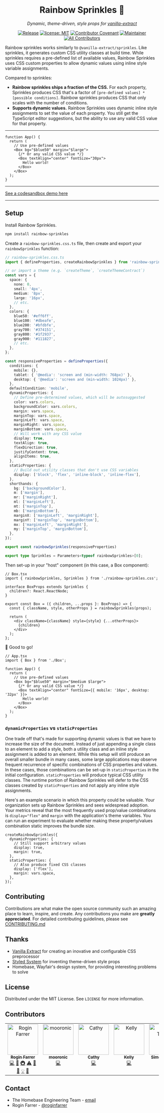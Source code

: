 <h1 align="center">Rainbow Sprinkles 🧁</h1>

<p align="center"><i>Dynamic, theme-driven, style props for <a href="https://vanilla-extract.style" rel="nofollow">vanilla-extract</a></i></p>

<div align="center">

[![Release](https://img.shields.io/github/v/release/wayfair/rainbow-sprinkles?display_name=tag)](/packages/rainbow-sprinkles/CHANGELOG.md)
[![license: MIT](https://img.shields.io/badge/License-MIT-blue.svg)](LICENSE)
[![Contributor Covenant](https://img.shields.io/badge/Contributor%20Covenant-2.0-4baaaa.svg)](CODE_OF_CONDUCT.md)
[![Maintainer](https://img.shields.io/badge/Maintainer-Wayfair-7F187F)](https://wayfair.github.io)
[![All Contributors](https://img.shields.io/github/all-contributors/wayfair/rainbow-sprinkles?color=ee8449&style=flat-square)](#contributors)

</div>

Rainbow sprinkles works similarly to `@vanilla-extract/sprinkles`. Like sprinkles, it generates custom CSS utility classes at build time. While sprinkles requires a pre-defined list of available values, Rainbow Sprinkles uses CSS custom properties to allow dynamic values using inline style variable assignments.

Compared to sprinkles:

- **Rainbow sprinkles ships a fraction of the CSS.** For each property, Sprinkles produces CSS that's a factor of `[pre-defined values] * [possible conditions]`. Rainbow sprinkles produces CSS that only scales with the number of conditions.
- **Supports dynamic values.** Rainbow Sprinkles uses dynamic inline style assignments to set the value of each property. You still get the TypeScript editor suggestions, but the ability to use any valid CSS value for that property.

<hr />

```tsx
function App() {
  return (
    // Use pre-defined values
    <Box bg="$blue50" margin="$large">
      {/* Or any valid CSS value */}
      <Box textAlign="center" fontSize="30px">
        Hello world!
      </Box>
    </Box>
  );
}
```

<hr />

[See a codesandbox demo here](https://codesandbox.io/s/crazy-cookies-i87ddj)

<hr />

## Setup

Install Rainbow Sprinkles.

```bash
npm install rainbow-sprinkles
```

Create a `rainbow-sprinkles.css.ts` file, then create and export your `rainbowSprinkles` function:

```typescript
// rainbow-sprinkles.css.ts
import { defineProperties, createRainbowSprinkles } from 'rainbow-sprinkles';

// or import a theme (e.g. `createTheme`, `createThemeContract`)
const vars = {
  space: {
    none: 0,
    small: '4px',
    medium: '8px',
    large: '16px',
    // etc.
  },
  colors: {
    blue50: '#eff6ff',
    blue100: '#dbeafe',
    blue200: '#bfdbfe',
    gray700: '#374151',
    gray800: '#1f2937',
    gray900: '#111827',
    // etc.
  },
};

const responsiveProperties = defineProperties({
  conditions: {
    mobile: {},
    tablet: { '@media': 'screen and (min-width: 768px)' },
    desktop: { '@media': 'screen and (min-width: 1024px)' },
  },
  defaultCondition: 'mobile',
  dynamicProperties: {
    // Define pre-determined values, which will be autosuggested
    color: vars.colors,
    backgroundColor: vars.colors,
    margin: vars.space,
    marginTop: vars.space,
    marginLeft: vars.space,
    marginRight: vars.space,
    marginBottom: vars.space,
    // Will work with any CSS value
    display: true,
    textAlign: true,
    flexDirection: true,
    justifyContent: true,
    alignItems: true,
  },
  staticProperties: {
    // Build out utility classes that don't use CSS variables
    display: ['block', 'flex', 'inline-block', 'inline-flex'],
  },
  shorthands: {
    bg: ['backgroundColor'],
    m: ['margin'],
    mr: ['marginRight'],
    ml: ['marginLeft'],
    mt: ['marginTop'],
    mb: ['marginBottom'],
    marginX: ['marginLeft', 'marginRight'],
    marginY: ['marginTop', 'marginBottom'],
    mx: ['marginLeft', 'marginRight'],
    my: ['marginTop', 'marginBottom'],
  },
});

export const rainbowSprinkles(responsiveProperties)

export type Sprinkles = Parameters<typeof rainbowSprinkles>[0];
```

Then set-up in your "host" component (in this case, a Box component):

```tsx
// Box.tsx
import { rainbowSprinkles, Sprinkles } from './rainbow-sprinkles.css';

interface BoxProps extends Sprinkles {
  children?: React.ReactNode;
}

export const Box = ({ children, ...props }: BoxProps) => {
  const { className, style, otherProps } = rainbowSprinkles(props);

  return (
    <div className={className} style={style} {...otherProps}>
      {children}
    </div>
  );
};
```

🎉 Good to go!

```tsx
// App.tsx
import { Box } from './Box';

function App() {
  return (
    // Use pre-defined values
    <Box bg="$blue50" margin="$medium $large">
      {/* Or any valid CSS value */}
      <Box textAlign="center" fontSize={{ mobile: '16px', desktop: '32px' }}>
        Hello world!
      </Box>
    </Box>
  );
}
```

### `dynamicProperties` vs `staticProperties`

One trade off that's made for supporting dynamic values is that we have to increase the size of the document. Instead of just appending a single class to an element to add a style, both a utility class and an inline style assignment is added to an element. While this setup will still produce an overall smaller bundle in many cases, some large applications may observe frequent recurrence of specific combinations of CSS properties and values. In these cases, those combinations can be set-up in `staticProperties` in the initial configuration. `staticProperties` will produce typical CSS utility classes. The runtime portion of Rainbow Sprinkles will defer to the CSS classes created by `staticProperties` and not apply any inline style assignments.

Here's an example scenario in which this property could be valuable. Your organization sets up Rainbow Sprinkles and sees widespread adoption. Your metrics reveal that the most frequently used prop/value combinations is `display="flex"` and `margin` with the application's theme variables. You can run an experiment to evaluate whether making these property/values combination static improves the bundle size.

```tsx
createRainbowSprinkles({
  dynamicProperties: {
    // Still support arbitrary values
    display: true,
    margin: true,
  },
  staticProperties: {
    // Also produce fixed CSS classes
    display: ['flex'],
    margin: vars.space,
  },
});
```

## Contributing

Contributions are what make the open source community such an amazing place to learn, inspire, and create. Any contributions you make are **greatly appreciated**. For detailed contributing guidelines, please see [CONTRIBUTING.md](CONTRIBUTING.md)

## Thanks

- [Vanilla Extract](https://vanilla-extract.style) for creating an inovative and configurable CSS preprocessor
- [Styled System](https://styled-system.com) for inventing theme-driven style props
- Homebase, Wayfair's design system, for providing interesting problems to solve

## License

Distributed under the MIT License. See `LICENSE` for more information.

## Contributors

<!-- ALL-CONTRIBUTORS-LIST:START - Do not remove or modify this section -->
<!-- prettier-ignore-start -->
<!-- markdownlint-disable -->
<table>
  <tbody>
    <tr>
      <td align="center" valign="top" width="14.28%"><a href="https://github.com/roginfarrer"><img src="https://avatars.githubusercontent.com/u/9063669?v=4?s=100" width="100px;" alt="Rogin Farrer"/><br /><sub><b>Rogin Farrer</b></sub></a><br /><a href="https://github.com/wayfair/rainbow-sprinkles/commits?author=roginfarrer" title="Code">💻</a> <a href="https://github.com/wayfair/rainbow-sprinkles/commits?author=roginfarrer" title="Documentation">📖</a> <a href="#infra-roginfarrer" title="Infrastructure (Hosting, Build-Tools, etc)">🚇</a> <a href="https://github.com/wayfair/rainbow-sprinkles/commits?author=roginfarrer" title="Tests">⚠️</a> <a href="https://github.com/wayfair/rainbow-sprinkles/pulls?q=is%3Apr+reviewed-by%3Aroginfarrer" title="Reviewed Pull Requests">👀</a> <a href="https://github.com/wayfair/rainbow-sprinkles/issues?q=author%3Aroginfarrer" title="Bug reports">🐛</a> <a href="#example-roginfarrer" title="Examples">💡</a> <a href="#ideas-roginfarrer" title="Ideas, Planning, & Feedback">🤔</a></td>
      <td align="center" valign="top" width="14.28%"><a href="https://github.com/mooronic"><img src="https://avatars.githubusercontent.com/u/119345755?v=4?s=100" width="100px;" alt="mooronic"/><br /><sub><b>mooronic</b></sub></a><br /><a href="https://github.com/wayfair/rainbow-sprinkles/commits?author=mooronic" title="Code">💻</a></td>
      <td align="center" valign="top" width="14.28%"><a href="https://github.com/skyesong"><img src="https://avatars.githubusercontent.com/u/3420442?v=4?s=100" width="100px;" alt="Cathy"/><br /><sub><b>Cathy</b></sub></a><br /><a href="https://github.com/wayfair/rainbow-sprinkles/commits?author=skyesong" title="Code">💻</a></td>
      <td align="center" valign="top" width="14.28%"><a href="https://github.com/kbondanza"><img src="https://avatars.githubusercontent.com/u/8070092?v=4?s=100" width="100px;" alt="Kelly"/><br /><sub><b>Kelly</b></sub></a><br /><a href="https://github.com/wayfair/rainbow-sprinkles/commits?author=kbondanza" title="Code">💻</a></td>
      <td align="center" valign="top" width="14.28%"><a href="https://github.com/simontaisne"><img src="https://avatars.githubusercontent.com/u/233639?v=4?s=100" width="100px;" alt="Simon Taisne"/><br /><sub><b>Simon Taisne</b></sub></a><br /><a href="https://github.com/wayfair/rainbow-sprinkles/commits?author=simontaisne" title="Code">💻</a> <a href="https://github.com/wayfair/rainbow-sprinkles/issues?q=author%3Asimontaisne" title="Bug reports">🐛</a></td>
      <td align="center" valign="top" width="14.28%"><a href="https://matthamlin.me/"><img src="https://avatars.githubusercontent.com/u/5579638?v=4?s=100" width="100px;" alt="Matt Hamlin"/><br /><sub><b>Matt Hamlin</b></sub></a><br /><a href="https://github.com/wayfair/rainbow-sprinkles/commits?author=hamlim" title="Code">💻</a></td>
    </tr>
  </tbody>
</table>

<!-- markdownlint-restore -->
<!-- prettier-ignore-end -->

<!-- ALL-CONTRIBUTORS-LIST:END -->

## Contact

- The Homebase Engineering Team - [email](mailto:homebase-eng@wayfair.com)
- Rogin Farrer - [@roginfarrer](https://twitter.com/roginfarrer)

